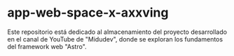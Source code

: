 # app-web-space-x-axxving
Este repositorio está dedicado al almacenamiento del proyecto desarrollado en el canal de YouTube de "Midudev", donde se exploran los fundamentos del framework web "Astro".
